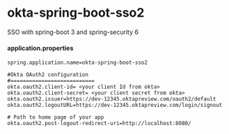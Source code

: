 # okta-spring-boot-sso2
SSO with spring-boot 3 and spring-security 6


#### application.properties

```
spring.application.name=okta-spring-boot-sso2

#Okta OAuth2 configuration
#===========================
okta.oauth2.client-id= <your client Id from okta>
okta.oauth2.client-secret= <your client secret from okta>
okta.oauth2.issuer=https://dev-12345.oktapreview.com/oauth2/default
okta.oauth2.logoutURL=https://dev-12345.oktapreview.com/login/signout

# Path to home page of your app
okta.oauth2.post-logout-redirect-uri=http://localhost:8080/
```